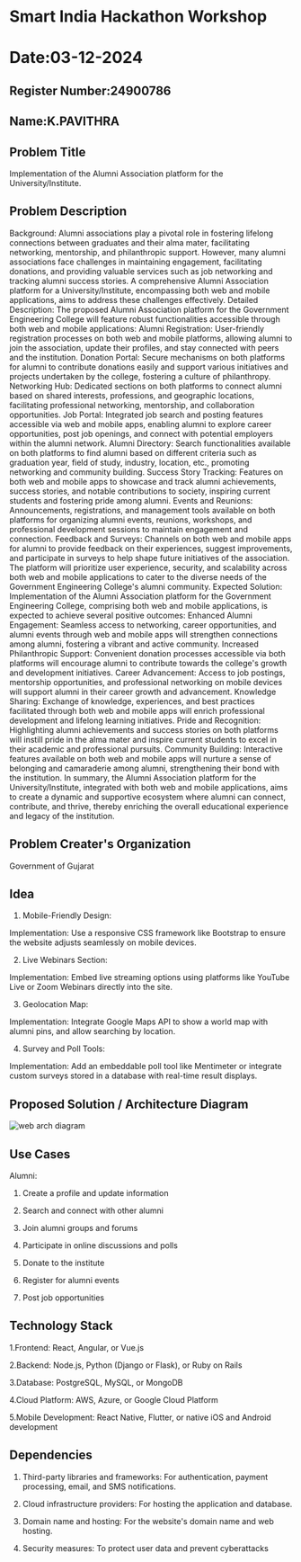 # Smart India Hackathon Workshop
# Date:03-12-2024
## Register Number:24900786
## Name:K.PAVITHRA
## Problem Title
Implementation of the Alumni Association platform for the University/Institute.
## Problem Description
Background: Alumni associations play a pivotal role in fostering lifelong connections between graduates and their alma mater, facilitating networking, mentorship, and philanthropic support. However, many alumni associations face challenges in maintaining engagement, facilitating donations, and providing valuable services such as job networking and tracking alumni success stories. A comprehensive Alumni Association platform for a University/Institute, encompassing both web and mobile applications, aims to address these challenges effectively. Detailed Description: The proposed Alumni Association platform for the Government Engineering College will feature robust functionalities accessible through both web and mobile applications: Alumni Registration: User-friendly registration processes on both web and mobile platforms, allowing alumni to join the association, update their profiles, and stay connected with peers and the institution. Donation Portal: Secure mechanisms on both platforms for alumni to contribute donations easily and support various initiatives and projects undertaken by the college, fostering a culture of philanthropy. Networking Hub: Dedicated sections on both platforms to connect alumni based on shared interests, professions, and geographic locations, facilitating professional networking, mentorship, and collaboration opportunities. Job Portal: Integrated job search and posting features accessible via web and mobile apps, enabling alumni to explore career opportunities, post job openings, and connect with potential employers within the alumni network. Alumni Directory: Search functionalities available on both platforms to find alumni based on different criteria such as graduation year, field of study, industry, location, etc., promoting networking and community building. Success Story Tracking: Features on both web and mobile apps to showcase and track alumni achievements, success stories, and notable contributions to society, inspiring current students and fostering pride among alumni. Events and Reunions: Announcements, registrations, and management tools available on both platforms for organizing alumni events, reunions, workshops, and professional development sessions to maintain engagement and connection. Feedback and Surveys: Channels on both web and mobile apps for alumni to provide feedback on their experiences, suggest improvements, and participate in surveys to help shape future initiatives of the association. The platform will prioritize user experience, security, and scalability across both web and mobile applications to cater to the diverse needs of the Government Engineering College's alumni community. Expected Solution: Implementation of the Alumni Association platform for the Government Engineering College, comprising both web and mobile applications, is expected to achieve several positive outcomes: Enhanced Alumni Engagement: Seamless access to networking, career opportunities, and alumni events through web and mobile apps will strengthen connections among alumni, fostering a vibrant and active community. Increased Philanthropic Support: Convenient donation processes accessible via both platforms will encourage alumni to contribute towards the college's growth and development initiatives. Career Advancement: Access to job postings, mentorship opportunities, and professional networking on mobile devices will support alumni in their career growth and advancement. Knowledge Sharing: Exchange of knowledge, experiences, and best practices facilitated through both web and mobile apps will enrich professional development and lifelong learning initiatives. Pride and Recognition: Highlighting alumni achievements and success stories on both platforms will instill pride in the alma mater and inspire current students to excel in their academic and professional pursuits. Community Building: Interactive features available on both web and mobile apps will nurture a sense of belonging and camaraderie among alumni, strengthening their bond with the institution. In summary, the Alumni Association platform for the University/Institute, integrated with both web and mobile applications, aims to create a dynamic and supportive ecosystem where alumni can connect, contribute, and thrive, thereby enriching the overall educational experience and legacy of the institution.
## Problem Creater's Organization
Government of Gujarat

## Idea
1. Mobile-Friendly Design:

Implementation: Use a responsive CSS framework like Bootstrap to ensure the website adjusts seamlessly on mobile devices.



2. Live Webinars Section:

Implementation: Embed live streaming options using platforms like YouTube Live or Zoom Webinars directly into the site.



3. Geolocation Map:

Implementation: Integrate Google Maps API to show a world map with alumni pins, and allow searching by location.



4. Survey and Poll Tools:

Implementation: Add an embeddable poll tool like Mentimeter or integrate custom surveys stored in a database with real-time result displays.

## Proposed Solution / Architecture Diagram
![web arch diagram](https://github.com/user-attachments/assets/1a40fb78-17b7-457b-95eb-01cc7be3e9f6)


## Use Cases
Alumni:
1. Create a profile and update information
   
2. Search and connect with other alumni
   
3. Join alumni groups and forums
   
4. Participate in online discussions and polls
   
5. Donate to the institute
    
6. Register for alumni events
    
7. Post job opportunities
    

## Technology Stack
1.Frontend: React, Angular, or Vue.js

2.Backend: Node.js, Python (Django or Flask), or Ruby on Rails

3.Database: PostgreSQL, MySQL, or MongoDB

4.Cloud Platform: AWS, Azure, or Google Cloud Platform

5.Mobile Development: React Native, Flutter, or native iOS and Android development


## Dependencies
1. Third-party libraries and frameworks: For authentication, payment processing,
email, and SMS notifications.

2. Cloud infrastructure providers: For hosting the application and database.
 
3. Domain name and hosting: For the website's domain name and web hosting.
 
4. Security measures: To protect user data and prevent cyberattacks
